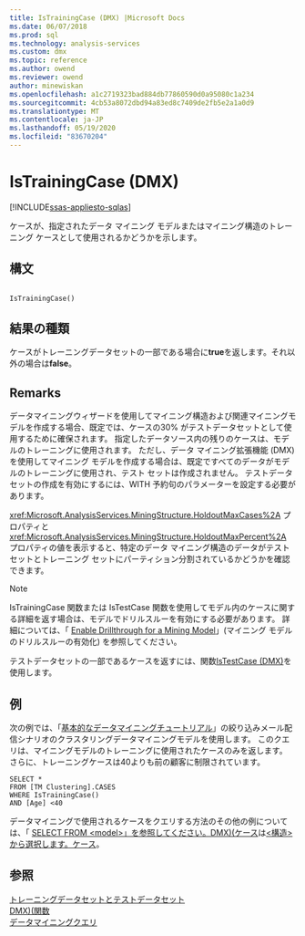 ```yaml
---
title: IsTrainingCase (DMX) |Microsoft Docs
ms.date: 06/07/2018
ms.prod: sql
ms.technology: analysis-services
ms.custom: dmx
ms.topic: reference
ms.author: owend
ms.reviewer: owend
author: minewiskan
ms.openlocfilehash: a1c2719323bad884db77860590d0a95080c1a234
ms.sourcegitcommit: 4cb53a8072dbd94a83ed8c7409de2fb5e2a1a0d9
ms.translationtype: MT
ms.contentlocale: ja-JP
ms.lasthandoff: 05/19/2020
ms.locfileid: "83670204"
---
```

# <a name="istrainingcase-dmx"></a>IsTrainingCase (DMX)
[!INCLUDE[ssas-appliesto-sqlas](../includes/ssas-appliesto-sqlas.md)]

  ケースが、指定されたデータ マイニング モデルまたはマイニング構造のトレーニング ケースとして使用されるかどうかを示します。  
  
## <a name="syntax"></a>構文  
  
```  
  
IsTrainingCase()  
```  
  
## <a name="result-type"></a>結果の種類  
 ケースがトレーニングデータセットの一部である場合に**true**を返します。それ以外の場合は**false**。  
  
## <a name="remarks"></a>Remarks  
 データマイニングウィザードを使用してマイニング構造および関連マイニングモデルを作成する場合、既定では、ケースの30% がテストデータセットとして使用するために確保されます。 指定したデータソース内の残りのケースは、モデルのトレーニングに使用されます。 ただし、データ マイニング拡張機能 (DMX) を使用してマイニング モデルを作成する場合は、既定ですべてのデータがモデルのトレーニングに使用され、テスト セットは作成されません。 テストデータセットの作成を有効にするには、WITH 予約句のパラメーターを設定する必要があります。  
  
 <xref:Microsoft.AnalysisServices.MiningStructure.HoldoutMaxCases%2A> プロパティと <xref:Microsoft.AnalysisServices.MiningStructure.HoldoutMaxPercent%2A> プロパティの値を表示すると、特定のデータ マイニング構造のデータがテスト セットとトレーニング セットにパーティション分割されているかどうかを確認できます。  
  
> [!NOTE]  
>  IsTrainingCase 関数または IsTestCase 関数を使用してモデル内のケースに関する詳細を返す場合は、モデルでドリルスルーを有効にする必要があります。 詳細については、「 [Enable Drillthrough for a Mining Model](https://docs.microsoft.com/analysis-services/data-mining/enable-drillthrough-for-a-mining-model)」(マイニング モデルのドリルスルーの有効化) を参照してください。  
  
 テストデータセットの一部であるケースを返すには、関数[IsTestCase &#40;DMX&#41;](../dmx/istestcase-dmx.md)を使用します。  
  
## <a name="examples"></a>例  
 次の例では、「[基本的なデータマイニングチュートリアル](https://msdn.microsoft.com/library/6602edb6-d160-43fb-83c8-9df5dddfeb9c)」の絞り込みメール配信シナリオのクラスタリングデータマイニングモデルを使用します。 このクエリは、マイニングモデルのトレーニングに使用されたケースのみを返します。 さらに、トレーニングケースは40よりも前の顧客に制限されています。  
  
```  
SELECT *  
FROM [TM Clustering].CASES  
WHERE IsTrainingCase()  
AND [Age] <40  
```  
  
 データマイニングで使用されるケースをクエリする方法のその他の例については、「 [SELECT FROM &#60;model&#62;」を参照してください。DMX&#41;&#40;ケース](../dmx/select-from-model-cases-dmx.md)は[&#60;構造&#62; から選択します。ケース](../dmx/select-from-structure-cases.md)。  
  
## <a name="see-also"></a>参照  
 [トレーニングデータセットとテストデータセット](https://docs.microsoft.com/analysis-services/data-mining/training-and-testing-data-sets)   
 [DMX&#41;&#40;関数](../dmx/functions-dmx.md)   
 [データマイニングクエリ](https://docs.microsoft.com/analysis-services/data-mining/data-mining-queries)  
  
  
